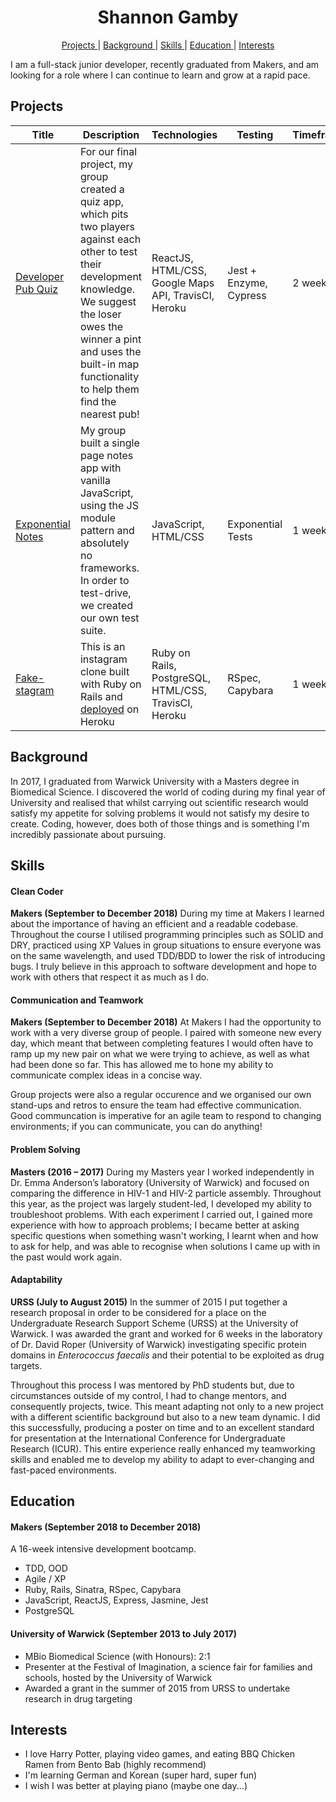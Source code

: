 <h1 align="center">Shannon Gamby</h1>

<div align="center">
 
[Projects ](#projects) | 
[Background ](#background) |
[Skills ](#skills) | 
[Education ](#education) | 
[Interests ](#interests)

</div> 

I am a full-stack junior developer, recently graduated from Makers, and am looking for a role where I can continue to learn and grow at a rapid pace.

## Projects

| Title | Description | Technologies | Testing | Timeframe | Type |
|--|--|--|--|--|--|
| [Developer Pub Quiz](https://github.com/shannongamby/developer-pub-quiz) | For our final project, my group created a quiz app, which pits two players against each other to test their development knowledge. We suggest the loser owes the winner a pint and uses the built-in map functionality to help them find the nearest pub! | ReactJS, HTML/CSS, Google Maps API, TravisCI, Heroku | Jest + Enzyme, Cypress | 2 weeks | Group Project |
| [Exponential Notes](https://github.com/shannongamby/exponential-notes) | My group built a single page notes app with vanilla JavaScript, using the JS module pattern and absolutely no frameworks. In order to test-drive, we created our own test suite. | JavaScript, HTML/CSS | Exponential Tests | 1 week | Group Project |
| [Fake-stagram](https://github.com/shannongamby/instagram_challenge) | This is an instagram clone built with Ruby on Rails and [deployed](https://fake-stagram.herokuapp.com/) on Heroku| Ruby on Rails, PostgreSQL, HTML/CSS, TravisCI, Heroku | RSpec, Capybara | 1 week | Individual Project |

## Background
In 2017, I graduated from Warwick University with a Masters degree in Biomedical Science. I discovered the world of coding during my final year of University and realised that whilst carrying out scientific research would satisfy my appetite for solving problems it would not satisfy my desire to create. Coding, however, does both of those things and is something I'm incredibly passionate about pursuing.

## Skills

#### Clean Coder

**Makers (September to December 2018)** During my time at Makers I learned about the importance of having an efficient and a readable codebase. Throughout the course I utilised programming principles such as SOLID and DRY, practiced using XP Values in group situations to ensure everyone was on the same wavelength, and used TDD/BDD to lower the risk of introducing bugs. 
I truly believe in this approach to software development and hope to work with others that respect it as much as I do.

#### Communication and Teamwork

**Makers (September to December 2018)**  At Makers I had the opportunity to work with a very diverse group of people. I paired with someone new every day, which meant that between completing features I would often have to ramp up my new pair on what we were trying to achieve, as well as what had been done so far. This has allowed me to hone my ability to communicate complex ideas in a concise way.   

Group projects were also a regular occurence and we organised our own stand-ups and retros to ensure the team had effective communication. Good communcation is imperative for an agile team to respond to changing environments; if you can communicate, you can do anything!

#### Problem Solving

**Masters (2016 – 2017)** During my Masters year I worked independently in Dr. Emma Anderson’s laboratory (University of Warwick) and focused on comparing the difference in HIV-1 and HIV-2 particle assembly. Throughout this year, as the project was largely student-led, I developed my ability to troubleshoot problems. With each experiment I carried out, I gained more experience with how to approach problems; I became better at asking specific questions when something wasn't working, I learnt when and how to ask for help, and was able to recognise when solutions I came up with in the past would work again. 

#### Adaptability

**URSS (July to August 2015)** In the summer of 2015 I put together a research proposal in order to be considered for a place on the Undergraduate Research Support Scheme (URSS) at the University of Warwick. I was awarded the grant and worked for 6 weeks in the laboratory of Dr. David Roper (University of Warwick) investigating specific protein domains in *Enterococcus faecalis* and their potential to be exploited as drug targets. 

Throughout this process I was mentored by PhD students but, due to circumstances outside of my control, I had to change mentors, and consequently projects, twice. This meant adapting not only to a new project with a different scientific background but also to a new team dynamic. I did this successfully, producing a poster on time and to an excellent standard for presentation at the International Conference for Undergraduate Research (ICUR). This entire experience really enhanced my teamworking skills and enabled me to develop my ability to adapt to ever-changing and fast-paced environments.

## Education

#### Makers (September 2018 to December 2018)

A 16-week intensive development bootcamp.
- TDD, OOD
- Agile / XP
- Ruby, Rails, Sinatra, RSpec, Capybara
- JavaScript, ReactJS, Express, Jasmine, Jest
- PostgreSQL

#### University of Warwick (September 2013 to July 2017)

- MBio Biomedical Science (with Honours): 2:1
- Presenter at the Festival of Imagination, a science fair for families and schools, hosted by the University of Warwick
- Awarded a grant in the summer of 2015 from URSS to undertake research in drug targeting

## Interests
- I love Harry Potter, playing video games, and eating BBQ Chicken Ramen from Bento Bab (highly recommend)
- I'm learning German and Korean (super hard, super fun)
- I wish I was better at playing piano (maybe one day...)
